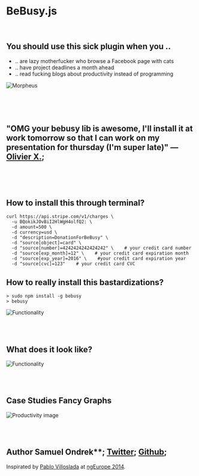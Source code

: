 # BeBusy.js

<br/>

## You should use this sick plugin when you ..

 - .. are lazy motherfucker who browse a Facebook page with cats
 - .. have project deadlines a month ahead
 - .. read fucking blogs about productivity instead of programming


![Morpheus](https://rawgit.com/ondrek/bebusy.js/master/graphs/morpheus.jpg?2)

<br/><br/><br/>


## "OMG your bebusy lib is awesome, I'll install it at work tomorrow so that I can work on my presentation for thursday (I'm super late)" — [Olivier X.](https://twitter.com/OCombe/status/526493222554857472);

<br/><br/><br/>

## How to install this through terminal?

    curl https://api.stripe.com/v1/charges \
      -u BQokikJOvBiI2HlWgH4olfQ2: \
      -d amount=500 \
      -d currency=usd \
      -d "description=DonationForBeBusy" \
      -d "source[object]=card" \
      -d "source[number]=4242424242424242" \    # your credit card number
      -d "source[exp_month]=12" \    # your credit card expiration month
      -d "source[exp_year]=2016" \    #your credit card expiration year
      -d "source[cvc]=123"    # your credit card CVC

## How to really install this bastardizations?

    > sudo npm install -g bebusy
    > bebusy

![Functionality](https://rawgit.com/ondrek/bebusy.js/master/graphs/gollum.jpg)


<br/><br/>

## What does it look like?

![Functionality](https://rawgit.com/ondrek/bebusy.js/master/graphs/functionality.gif)

<br/><br/>

## Case Studies Fancy Graphs

![Productivity image](https://rawgit.com/ondrek/bebusy.js/master/graphs/productivity-2.png)

<br/><br/>

## Author Samuel Ondrek**; [Twitter](https://twitter.com/ondrek "Follow ma men on Twitter"); [Github](https://github.com/ondrek "Follow ma men on Github");

Inspirated by [Pablo Villoslada](https://twitter.com/Puigcerber) at [ngEurope 2014](http://ngeurope.org/).


 [1]: http://en.wikipedia.org/wiki/Rainbow_table  "Check what is a rainbow table on Wikipedia"
 [2]: http://www.hashkiller.co.uk/  "Try to crack your own MD5 hash"
 [3]: http://en.wikipedia.org/wiki/Niels_Provos "Niels is a researcher in the areas of secure systems"
 [4]: http://en.wikipedia.org/wiki/Avalanche_effect
 [5]: http://en.wikipedia.org/wiki/Pigeonhole_principle
